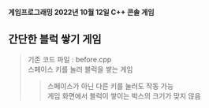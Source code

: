 #### 게임프로그래밍 2022년 10월 12일 C++ 콘솔 게임

## 간단한 블럭 쌓기 게임

> 기존 코드 파일 : before.cpp  
> 스페이스 키를 눌러 블럭을 쌓는 게임
> > 스페이스가 아닌 다른 키를 눌러도 작동 가능  
> > 게임 화면에서 블럭이 쌓이는 박스의 크기가 맞지 않음
